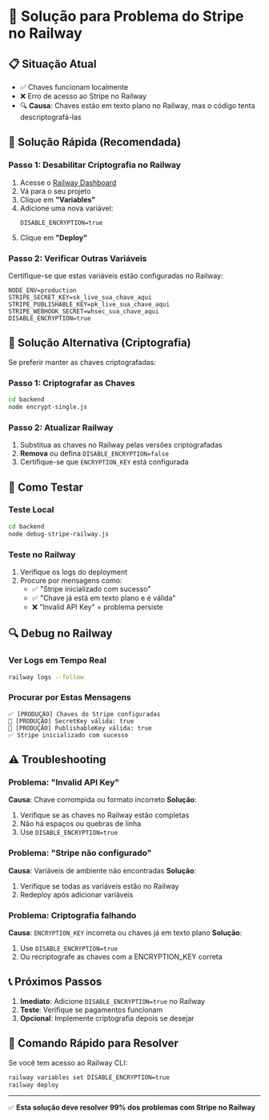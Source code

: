 # 🚀 Solução para Problema do Stripe no Railway

## 📋 Situação Atual
- ✅ Chaves funcionam localmente 
- ❌ Erro de acesso ao Stripe no Railway
- 🔍 **Causa**: Chaves estão em texto plano no Railway, mas o código tenta descriptografá-las

## 🎯 Solução Rápida (Recomendada)

### Passo 1: Desabilitar Criptografia no Railway
1. Acesse o [Railway Dashboard](https://railway.app/)
2. Vá para o seu projeto
3. Clique em **"Variables"**
4. Adicione uma nova variável:
   ```
   DISABLE_ENCRYPTION=true
   ```
5. Clique em **"Deploy"**

### Passo 2: Verificar Outras Variáveis
Certifique-se que estas variáveis estão configuradas no Railway:
```
NODE_ENV=production
STRIPE_SECRET_KEY=sk_live_sua_chave_aqui
STRIPE_PUBLISHABLE_KEY=pk_live_sua_chave_aqui
STRIPE_WEBHOOK_SECRET=whsec_sua_chave_aqui
DISABLE_ENCRYPTION=true
```

## 🔐 Solução Alternativa (Criptografia)

Se preferir manter as chaves criptografadas:

### Passo 1: Criptografar as Chaves
```bash
cd backend
node encrypt-single.js
```

### Passo 2: Atualizar Railway
1. Substitua as chaves no Railway pelas versões criptografadas
2. **Remova** ou defina `DISABLE_ENCRYPTION=false`
3. Certifique-se que `ENCRYPTION_KEY` está configurada

## 🧪 Como Testar

### Teste Local
```bash
cd backend
node debug-stripe-railway.js
```

### Teste no Railway
1. Verifique os logs do deployment
2. Procure por mensagens como:
   - ✅ "Stripe inicializado com sucesso"
   - ✅ "Chave já está em texto plano e é válida"
   - ❌ "Invalid API Key" = problema persiste

## 🔍 Debug no Railway

### Ver Logs em Tempo Real
```bash
railway logs --follow
```

### Procurar por Estas Mensagens
```
✅ [PRODUÇÃO] Chaves do Stripe configuradas
🔑 [PRODUÇÃO] SecretKey válida: true
🔑 [PRODUÇÃO] PublishableKey válida: true
✅ Stripe inicializado com sucesso
```

## ⚠️ Troubleshooting

### Problema: "Invalid API Key"
**Causa**: Chave corrompida ou formato incorreto
**Solução**: 
1. Verifique se as chaves no Railway estão completas
2. Não há espaços ou quebras de linha
3. Use `DISABLE_ENCRYPTION=true`

### Problema: "Stripe não configurado"
**Causa**: Variáveis de ambiente não encontradas
**Solução**:
1. Verifique se todas as variáveis estão no Railway
2. Redeploy após adicionar variáveis

### Problema: Criptografia falhando
**Causa**: `ENCRYPTION_KEY` incorreta ou chaves já em texto plano
**Solução**:
1. Use `DISABLE_ENCRYPTION=true`
2. Ou recriptografe as chaves com a ENCRYPTION_KEY correta

## 📞 Próximos Passos

1. **Imediato**: Adicione `DISABLE_ENCRYPTION=true` no Railway
2. **Teste**: Verifique se pagamentos funcionam
3. **Opcional**: Implemente criptografia depois se desejar

## 🎯 Comando Rápido para Resolver

Se você tem acesso ao Railway CLI:
```bash
railway variables set DISABLE_ENCRYPTION=true
railway deploy
```

---

✅ **Esta solução deve resolver 99% dos problemas com Stripe no Railway** 